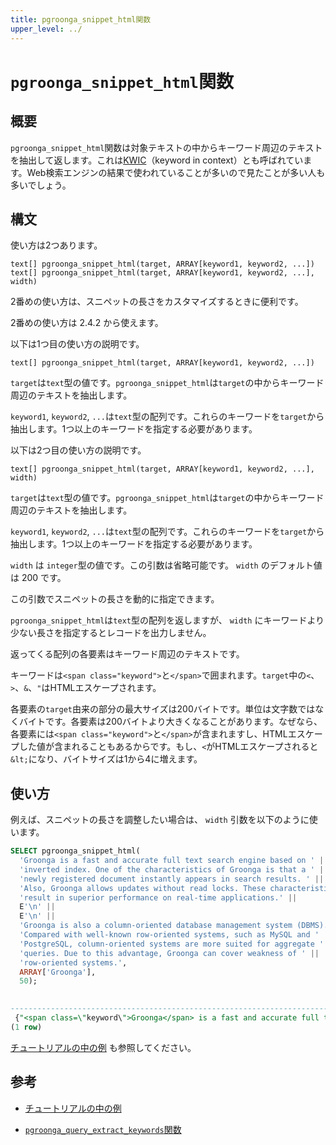 ```yaml
---
title: pgroonga_snippet_html関数
upper_level: ../
---
```


# `pgroonga_snippet_html`関数

## 概要

`pgroonga_snippet_html`関数は対象テキストの中からキーワード周辺のテキストを抽出して返します。これは[KWIC](https://ja.wikipedia.org/wiki/KWIC)（keyword in context）とも呼ばれています。Web検索エンジンの結果で使われていることが多いので見たことが多い人も多いでしょう。

## 構文

使い方は2つあります。

```text
text[] pgroonga_snippet_html(target, ARRAY[keyword1, keyword2, ...])
text[] pgroonga_snippet_html(target, ARRAY[keyword1, keyword2, ...], width)
```

2番めの使い方は、スニペットの長さをカスタマイズするときに便利です。

2番めの使い方は 2.4.2 から使えます。

以下は1つ目の使い方の説明です。

```text
text[] pgroonga_snippet_html(target, ARRAY[keyword1, keyword2, ...])
```

`target`は`text`型の値です。`pgroonga_snippet_html`は`target`の中からキーワード周辺のテキストを抽出します。

`keyword1`, `keyword2`, `...`は`text`型の配列です。これらのキーワードを`target`から抽出します。1つ以上のキーワードを指定する必要があります。

以下は2つ目の使い方の説明です。

```text
text[] pgroonga_snippet_html(target, ARRAY[keyword1, keyword2, ...], width)
```

`target`は`text`型の値です。`pgroonga_snippet_html`は`target`の中からキーワード周辺のテキストを抽出します。

`keyword1`, `keyword2`, `...`は`text`型の配列です。これらのキーワードを`target`から抽出します。1つ以上のキーワードを指定する必要があります。

`width` は `integer`型の値です。この引数は省略可能です。 `width` のデフォルト値は 200 です。

この引数でスニペットの長さを動的に指定できます。

`pgroonga_snippet_html`は`text`型の配列を返しますが、 `width` にキーワードより少ない長さを指定するとレコードを出力しません。

返ってくる配列の各要素はキーワード周辺のテキストです。

キーワードは`<span class="keyword">`と`</span>`で囲まれます。`target`中の`<`、`>`、`&`、`"`はHTMLエスケープされます。

各要素の`target`由来の部分の最大サイズは200バイトです。単位は文字数ではなくバイトです。各要素は200バイトより大きくなることがあります。なぜなら、各要素には`<span class="keyword">`と`</span>`が含まれますし、HTMLエスケープした値が含まれることもあるからです。もし、`<`がHTMLエスケープされると`&lt;`になり、バイトサイズは1から4に増えます。

## 使い方

例えば、スニペットの長さを調整したい場合は、 `width` 引数を以下のように使います。

```sql
SELECT pgroonga_snippet_html(
  'Groonga is a fast and accurate full text search engine based on ' ||
  'inverted index. One of the characteristics of Groonga is that a ' ||
  'newly registered document instantly appears in search results. ' ||
  'Also, Groonga allows updates without read locks. These characteristics ' ||
  'result in superior performance on real-time applications.' ||
  E'\n' ||
  E'\n' ||
  'Groonga is also a column-oriented database management system (DBMS). ' ||
  'Compared with well-known row-oriented systems, such as MySQL and ' ||
  'PostgreSQL, column-oriented systems are more suited for aggregate ' ||
  'queries. Due to this advantage, Groonga can cover weakness of ' ||
  'row-oriented systems.',
  ARRAY['Groonga'],
  50);

                                                                                                                    pgroonga_snippet_html                                                                                                                     
---------------------------------------------------------------------------------------------------------------------------------------------------------------------------------------------------------------------------------------------------------------
 {"<span class=\"keyword\">Groonga</span> is a fast and accurate full text search en","he characteristics of <span class=\"keyword\">Groonga</span> is that a newly regi","search results. Also, <span class=\"keyword\">Groonga</span> allows updates witho"}
(1 row)
```

[チュートリアルの中の例](../../tutorial/#snippet) も参照してください。

## 参考

  * [チュートリアルの中の例](../../tutorial/#snippet)

  * [`pgroonga_query_extract_keywords`関数][query-extract-keywords]

[query-extract-keywords]:pgroonga-query-extract-keywords.html
